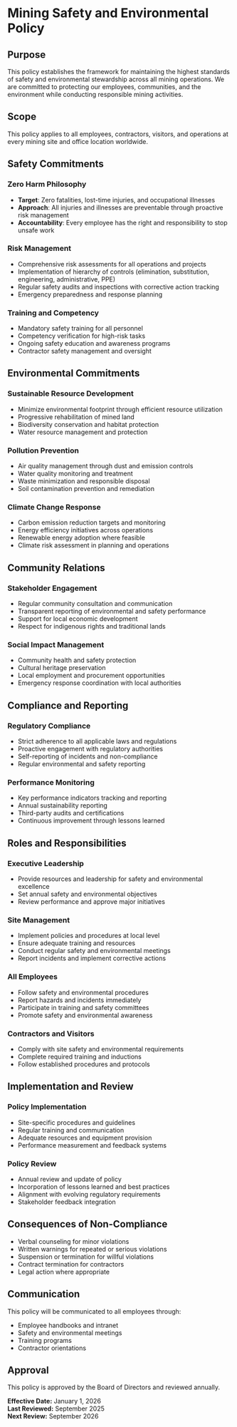 # Mining Safety and Environmental Policy

## Purpose
This policy establishes the framework for maintaining the highest standards of safety and environmental stewardship across all mining operations. We are committed to protecting our employees, communities, and the environment while conducting responsible mining activities.

## Scope
This policy applies to all employees, contractors, visitors, and operations at every mining site and office location worldwide.

## Safety Commitments

### Zero Harm Philosophy
- **Target**: Zero fatalities, lost-time injuries, and occupational illnesses
- **Approach**: All injuries and illnesses are preventable through proactive risk management
- **Accountability**: Every employee has the right and responsibility to stop unsafe work

### Risk Management
- Comprehensive risk assessments for all operations and projects
- Implementation of hierarchy of controls (elimination, substitution, engineering, administrative, PPE)
- Regular safety audits and inspections with corrective action tracking
- Emergency preparedness and response planning

### Training and Competency
- Mandatory safety training for all personnel
- Competency verification for high-risk tasks
- Ongoing safety education and awareness programs
- Contractor safety management and oversight

## Environmental Commitments

### Sustainable Resource Development
- Minimize environmental footprint through efficient resource utilization
- Progressive rehabilitation of mined land
- Biodiversity conservation and habitat protection
- Water resource management and protection

### Pollution Prevention
- Air quality management through dust and emission controls
- Water quality monitoring and treatment
- Waste minimization and responsible disposal
- Soil contamination prevention and remediation

### Climate Change Response
- Carbon emission reduction targets and monitoring
- Energy efficiency initiatives across operations
- Renewable energy adoption where feasible
- Climate risk assessment in planning and operations

## Community Relations

### Stakeholder Engagement
- Regular community consultation and communication
- Transparent reporting of environmental and safety performance
- Support for local economic development
- Respect for indigenous rights and traditional lands

### Social Impact Management
- Community health and safety protection
- Cultural heritage preservation
- Local employment and procurement opportunities
- Emergency response coordination with local authorities

## Compliance and Reporting

### Regulatory Compliance
- Strict adherence to all applicable laws and regulations
- Proactive engagement with regulatory authorities
- Self-reporting of incidents and non-compliance
- Regular environmental and safety reporting

### Performance Monitoring
- Key performance indicators tracking and reporting
- Annual sustainability reporting
- Third-party audits and certifications
- Continuous improvement through lessons learned

## Roles and Responsibilities

### Executive Leadership
- Provide resources and leadership for safety and environmental excellence
- Set annual safety and environmental objectives
- Review performance and approve major initiatives

### Site Management
- Implement policies and procedures at local level
- Ensure adequate training and resources
- Conduct regular safety and environmental meetings
- Report incidents and implement corrective actions

### All Employees
- Follow safety and environmental procedures
- Report hazards and incidents immediately
- Participate in training and safety committees
- Promote safety and environmental awareness

### Contractors and Visitors
- Comply with site safety and environmental requirements
- Complete required training and inductions
- Follow established procedures and protocols

## Implementation and Review

### Policy Implementation
- Site-specific procedures and guidelines
- Regular training and communication
- Adequate resources and equipment provision
- Performance measurement and feedback systems

### Policy Review
- Annual review and update of policy
- Incorporation of lessons learned and best practices
- Alignment with evolving regulatory requirements
- Stakeholder feedback integration

## Consequences of Non-Compliance
- Verbal counseling for minor violations
- Written warnings for repeated or serious violations
- Suspension or termination for willful violations
- Contract termination for contractors
- Legal action where appropriate

## Communication
This policy will be communicated to all employees through:
- Employee handbooks and intranet
- Safety and environmental meetings
- Training programs
- Contractor orientations

## Approval
This policy is approved by the Board of Directors and reviewed annually.

**Effective Date:** January 1, 2026  
**Last Reviewed:** September 2025  
**Next Review:** September 2026